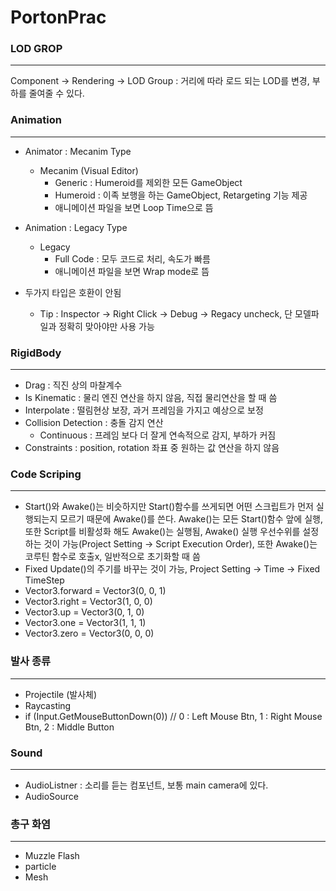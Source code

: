 # PortonPrac



### LOD GROP

-----

Component -> Rendering -> LOD Group :  거리에 따라 로드 되는 LOD를 변경, 부하를 줄여줄 수 있다. 

### Animation

---

- Animator : Mecanim Type
  - Mecanim (Visual Editor)
    - Generic : Humeroid를 제외한 모든 GameObject
    - Humeroid : 이족 보행을 하는 GameObject, Retargeting 기능 제공 
    - 애니메이션 파일을 보면 Loop Time으로 뜸 
- Animation : Legacy Type 
  - Legacy
    - Full Code : 모두 코드로 처리, 속도가 빠름 
    - 애니메이션 파일을 보면 Wrap mode로 뜸 

- 두가지 타입은 호환이 안됨 
  - Tip : Inspector -> Right Click -> Debug -> Regacy uncheck, 단 모델파일과 정확히 맞아야만 사용 가능  

### RigidBody

---

- Drag : 직진 상의 마찰계수 
- Is Kinematic : 물리 엔진 연산을 하지 않음, 직접 물리연산을 할 때 씀
- Interpolate : 떨림현상 보장, 과거 프레임을 가지고 예상으로 보정
- Collision Detection : 충돌 감지 연산
  - Continuous : 프레임 보다 더 잘게 연속적으로 감지, 부하가 커짐  
- Constraints : position, rotation 좌표 중 원하는 값 연산을 하지 않음 

### Code Scriping

----

- Start()와 Awake()는 비슷하지만 Start()함수를 쓰게되면 어떤 스크립트가 먼저 실행되는지 모르기 때문에 Awake()를 쓴다. Awake()는 모든 Start()함수 앞에 실행, 또한 Script를 비활성화 해도 Awake()는 실행됨, Awake() 실행 우선수위를 설정하는 것이 가능(Project Setting -> Script Execution Order), 또한 Awake()는 코루틴 함수로 호출x, 일반적으로 초기화할 때 씀  
- Fixed Update()의 주기를 바꾸는 것이 가능, Project Setting -> Time -> Fixed TimeStep
- Vector3.forward = Vector3(0, 0, 1)
- Vector3.right = Vector3(1, 0, 0)
- Vector3.up = Vector3(0, 1, 0)
- Vector3.one = Vector3(1, 1, 1)
- Vector3.zero = Vector3(0, 0, 0)

### 발사 종류

---

- Projectile (발사체)
- Raycasting 
- if (Input.GetMouseButtonDown(0)) // 0 : Left Mouse Btn, 1 : Right Mouse Btn, 2 : Middle Button



### Sound

----

- AudioListner : 소리를 듣는 컴포넌트, 보통 main camera에 있다.
- AudioSource

### 총구 화염

----

- Muzzle Flash
- particle
- Mesh

